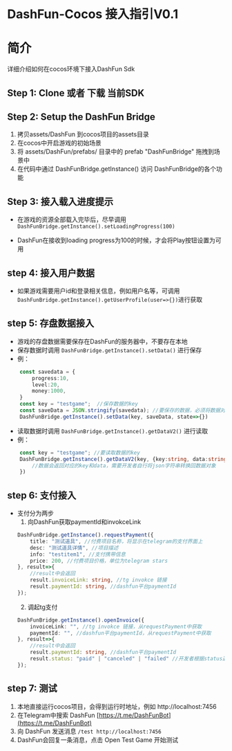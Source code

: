 # DashFun-Cocos 接入指引V0.1

# 简介
详细介绍如何在cocos环境下接入DashFun Sdk

## Step 1: Clone 或者 下载 当前SDK
## Step 2: Setup the DashFun Bridge
1. 拷贝assets/DashFun 到cocos项目的assets目录
2. 在cocos中开启游戏的初始场景
3. 将 assets/DashFun/prefabs/ 目录中的 prefab "DashFunBridge" 拖拽到场景中
4. 在代码中通过 DashFunBridge.getInstance() 访问 DashFunBridge的各个功能

## Step 3: 接入载入进度提示
- 在游戏的资源全部载入完毕后，尽早调用  `DashFunBridge.getInstance().setLoadingProgress(100)`

- DashFun在接收到loading progress为100的时候，才会将Play按钮设置为可用

## step 4: 接入用户数据
- 如果游戏需要用户id和登录相关信息，例如用户名等，可调用 `DashFunBridge.getInstance().getUserProfile(user=>{})`进行获取

## step 5: 存盘数据接入
- 游戏的存盘数据需要保存在DashFun的服务器中，不要存在本地
- 保存数据时调用 `DashFunBridge.getInstance().setData()` 进行保存
- 例： 
``` typescript
    const savedata = {
        progress:10,
        level:20,
        money:1000,
    }
    const key = "testgame";  //保存数据的key
    const saveData = JSON.stringify(savedata); //要保存的数据，必须将数据对象转化为json字符串
    DashFunBridge.getInstance().setData(key, saveData, state=>{})
```
- 读取数据时调用 `DashFunBridge.getInstance().getDataV2()` 进行读取
- 例：
``` typescript
    const key = "testgame"; //要读取数据的key
    DashFunBridge.getInstance().getDataV2(key, {key:string, data:string}=>{
        //数据会返回对应的key和data，需要开发者自行将json字符串转换回数据对象
    })
```

## step 6: 支付接入
- 支付分为两步
    1. 向DashFun获取paymentId和invokceLink
    ```typescript
    DashFunBridge.getInstance().requestPayment({
        title: "测试道具", //付费项目名称，将显示在telegram的支付界面上
        desc: "测试道具详情", //项目描述
        info: "testitem1", //支付携带信息
        price: 200, //付费项目价格，单位为telegram stars
    }, result=>{
        //result中会返回
        result.invoiceLink: string, //tg invokce 链接
        result.paymentId: string, //dashfun平台paymentId
    });
    ```
    2. 调起tg支付
    ```typescript
    DashFunBridge.getInstance().openInvoice({
        invoiceLink: "", //tg invokce 链接，从requestPayment中获取
        paymentId: "", //dashfun平台paymentId，从requestPayment中获取
    }, result=>{
        //result中会返回
        result.paymentId: string, //dashfun平台paymentId
        result.status: "paid" | "canceled" | "failed" //开发者根据status返回的值，如果是paid则为付费成功，客户端增加道具，其他视为失败
    });
    ```

## step 7: 测试
1. 本地直接运行cocos项目，会得到运行时地址，例如 http://localhost:7456
2. 在Telegram中搜索 DashFun [https://t.me/DashFunBot](https://t.me/DashFunBot)
3. 向 DashFun 发送消息 `/test http://localhost:7456`
4. DashFun会回复一条消息，点击 Open Test Game 开始测试
